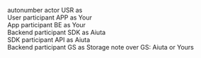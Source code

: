 autonumber
actor USR as ⠀<br>User
participant APP as Your<br>App
participant BE as Your<br>Backend
participant SDK as Aiuta<br>SDK
participant API as Aiuta<br>Backend
participant GS as Storage
note over GS: Aiuta or Yours